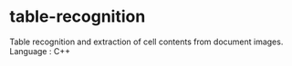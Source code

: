 # table-recognition
Table recognition and extraction of cell contents from document images.
Language : C++
